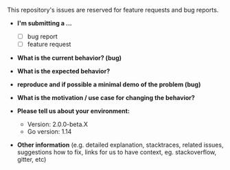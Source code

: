 This repository's issues are reserved for feature requests and bug reports.

- **I'm submitting a ...**

  - [ ] bug report
  - [ ] feature request

- **What is the current behavior? (bug)**

- **What is the expected behavior?**

* **reproduce and if possible a minimal demo of the problem (bug)**

* **What is the motivation / use case for changing the behavior?**

- **Please tell us about your environment:**

  - Version: 2.0.0-beta.X
  - Go version: 1.14

* **Other information** (e.g. detailed explanation, stacktraces, related issues, suggestions how to fix, links for us to have context, eg. stackoverflow, gitter, etc)

